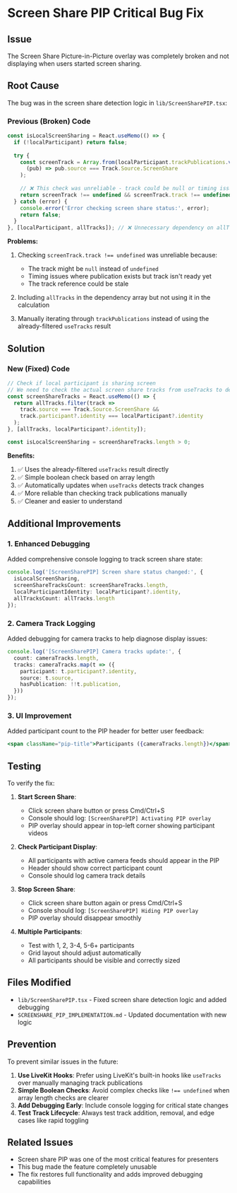 # Screen Share PIP Critical Bug Fix

## Issue
The Screen Share Picture-in-Picture overlay was completely broken and not displaying when users started screen sharing.

## Root Cause
The bug was in the screen share detection logic in `lib/ScreenSharePIP.tsx`:

### Previous (Broken) Code
```typescript
const isLocalScreenSharing = React.useMemo(() => {
  if (!localParticipant) return false;
  
  try {
    const screenTrack = Array.from(localParticipant.trackPublications.values()).find(
      (pub) => pub.source === Track.Source.ScreenShare
    );
    
    // ❌ This check was unreliable - track could be null or timing issues
    return screenTrack !== undefined && screenTrack.track !== undefined;
  } catch (error) {
    console.error('Error checking screen share status:', error);
    return false;
  }
}, [localParticipant, allTracks]); // ❌ Unnecessary dependency on allTracks
```

**Problems:**
1. Checking `screenTrack.track !== undefined` was unreliable because:
   - The track might be `null` instead of `undefined`
   - Timing issues where publication exists but track isn't ready yet
   - The track reference could be stale

2. Including `allTracks` in the dependency array but not using it in the calculation

3. Manually iterating through `trackPublications` instead of using the already-filtered `useTracks` result

## Solution

### New (Fixed) Code
```typescript
// Check if local participant is sharing screen
// We need to check the actual screen share tracks from useTracks to detect changes
const screenShareTracks = React.useMemo(() => {
  return allTracks.filter(track => 
    track.source === Track.Source.ScreenShare &&
    track.participant?.identity === localParticipant?.identity
  );
}, [allTracks, localParticipant?.identity]);

const isLocalScreenSharing = screenShareTracks.length > 0;
```

**Benefits:**
1. ✅ Uses the already-filtered `useTracks` result directly
2. ✅ Simple boolean check based on array length
3. ✅ Automatically updates when `useTracks` detects track changes
4. ✅ More reliable than checking track publications manually
5. ✅ Cleaner and easier to understand

## Additional Improvements

### 1. Enhanced Debugging
Added comprehensive console logging to track screen share state:

```typescript
console.log('[ScreenSharePIP] Screen share status changed:', {
  isLocalScreenSharing,
  screenShareTracksCount: screenShareTracks.length,
  localParticipantIdentity: localParticipant?.identity,
  allTracksCount: allTracks.length
});
```

### 2. Camera Track Logging
Added debugging for camera tracks to help diagnose display issues:

```typescript
console.log('[ScreenSharePIP] Camera tracks update:', {
  count: cameraTracks.length,
  tracks: cameraTracks.map(t => ({
    participant: t.participant?.identity,
    source: t.source,
    hasPublication: !!t.publication,
  }))
});
```

### 3. UI Improvement
Added participant count to the PIP header for better user feedback:

```jsx
<span className="pip-title">Participants ({cameraTracks.length})</span>
```

## Testing

To verify the fix:

1. **Start Screen Share**:
   - Click screen share button or press Cmd/Ctrl+S
   - Console should log: `[ScreenSharePIP] Activating PIP overlay`
   - PIP overlay should appear in top-left corner showing participant videos

2. **Check Participant Display**:
   - All participants with active camera feeds should appear in the PIP
   - Header should show correct participant count
   - Console should log camera track details

3. **Stop Screen Share**:
   - Click screen share button again or press Cmd/Ctrl+S
   - Console should log: `[ScreenSharePIP] Hiding PIP overlay`
   - PIP overlay should disappear smoothly

4. **Multiple Participants**:
   - Test with 1, 2, 3-4, 5-6+ participants
   - Grid layout should adjust automatically
   - All participants should be visible and correctly sized

## Files Modified

- `lib/ScreenSharePIP.tsx` - Fixed screen share detection logic and added debugging
- `SCREENSHARE_PIP_IMPLEMENTATION.md` - Updated documentation with new logic

## Prevention

To prevent similar issues in the future:

1. **Use LiveKit Hooks**: Prefer using LiveKit's built-in hooks like `useTracks` over manually managing track publications
2. **Simple Boolean Checks**: Avoid complex checks like `!== undefined` when array length checks are clearer
3. **Add Debugging Early**: Include console logging for critical state changes
4. **Test Track Lifecycle**: Always test track addition, removal, and edge cases like rapid toggling

## Related Issues

- Screen share PIP was one of the most critical features for presenters
- This bug made the feature completely unusable
- The fix restores full functionality and adds improved debugging capabilities

